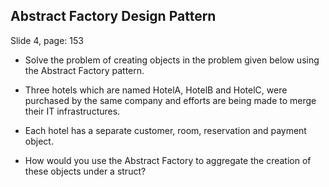 ## Abstract Factory Design Pattern

Slide 4, page: 153

- Solve the problem of creating objects in the problem given below using the Abstract Factory pattern.

- Three hotels which are named HotelA, HotelB and HotelC, were purchased by the same company and efforts are being made to merge their IT infrastructures.

- Each hotel has a separate customer, room, reservation and payment object.

- How would you use the Abstract Factory to aggregate the creation of these objects under a struct?

